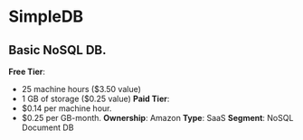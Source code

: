 # SimpleDB
## Basic NoSQL DB.
**Free Tier**: 
- 25 machine hours ($3.50 value)
- 1 GB of storage ($0.25 value)
**Paid Tier**: 
- $0.14 per machine hour.
- $0.25 per GB-month.
**Ownership**: Amazon
**Type**: SaaS
**Segment**: NoSQL Document DB
